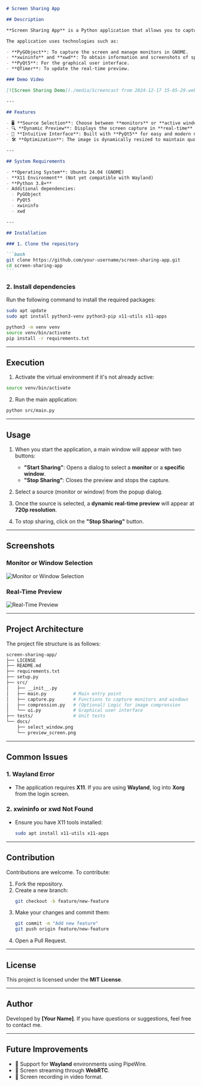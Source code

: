 ````markdown
# Screen Sharing App

## Description

**Screen Sharing App** is a Python application that allows you to capture and share your screen on **Ubuntu 24.04** with GNOME. The app lets you select a **monitor** or a **specific window** and provides a **dynamic real-time preview at 720p resolution**, ensuring a high-quality viewing experience.

The application uses technologies such as:

- **PyGObject**: To capture the screen and manage monitors in GNOME.
- **xwininfo** and **xwd**: To obtain information and screenshots of specific windows in X11 systems.
- **PyQt5**: For the graphical user interface.
- **QTimer**: To update the real-time preview.

### Demo Video

[![Screen Sharing Demo](./media/Screencast from 2024-12-17 15-05-29.webm)

---

## Features

- 🖥 **Source Selection**: Choose between **monitors** or **active windows** to share.
- 🔍 **Dynamic Preview**: Displays the screen capture in **real-time** at a resolution of **1280x720 (720p)**.
- 🚀 **Intuitive Interface**: Built with **PyQt5** for easy and modern navigation.
- 🛠 **Optimization**: The image is dynamically resized to maintain quality without losing aspect ratio.

---

## System Requirements

- **Operating System**: Ubuntu 24.04 (GNOME)
- **X11 Environment** (Not yet compatible with Wayland)
- **Python 3.8+**
- Additional dependencies:
  - PyGObject
  - PyQt5
  - xwininfo
  - xwd

---

## Installation

### 1. Clone the repository

```bash
git clone https://github.com/your-username/screen-sharing-app.git
cd screen-sharing-app
```
````

### 2. Install dependencies

Run the following command to install the required packages:

```bash
sudo apt update
sudo apt install python3-venv python3-pip x11-utils x11-apps

python3 -m venv venv
source venv/bin/activate
pip install -r requirements.txt
```

---

## Execution

1. Activate the virtual environment if it's not already active:

```bash
source venv/bin/activate
```

2. Run the main application:

```bash
python src/main.py
```

---

## Usage

1. When you start the application, a main window will appear with two buttons:

   - **"Start Sharing"**: Opens a dialog to select a **monitor** or a **specific window**.
   - **"Stop Sharing"**: Closes the preview and stops the capture.

2. Select a source (monitor or window) from the popup dialog.

3. Once the source is selected, a **dynamic real-time preview** will appear at **720p resolution**.

4. To stop sharing, click on the **"Stop Sharing"** button.

---

## Screenshots

### Monitor or Window Selection

![Monitor or Window Selection](docs/select_window.png)

### Real-Time Preview

![Real-Time Preview](docs/preview_screen.png)

---

## Project Architecture

The project file structure is as follows:

```bash
screen-sharing-app/
├── LICENSE
├── README.md
├── requirements.txt
├── setup.py
├── src/
│   ├── __init__.py
│   ├── main.py          # Main entry point
│   ├── capture.py       # Functions to capture monitors and windows
│   ├── compression.py   # (Optional) Logic for image compression
│   └── ui.py            # Graphical user interface
├── tests/               # Unit tests
└── docs/
    ├── select_window.png
    └── preview_screen.png
```

---

## Common Issues

### 1. **Wayland Error**

- The application requires **X11**. If you are using **Wayland**, log into **Xorg** from the login screen.

### 2. **xwininfo or xwd Not Found**

- Ensure you have X11 tools installed:
  ```bash
  sudo apt install x11-utils x11-apps
  ```

---

## Contribution

Contributions are welcome. To contribute:

1. Fork the repository.
2. Create a new branch:
   ```bash
   git checkout -b feature/new-feature
   ```
3. Make your changes and commit them:
   ```bash
   git commit -m "Add new feature"
   git push origin feature/new-feature
   ```
4. Open a Pull Request.

---

## License

This project is licensed under the **MIT License**.

---

## Author

Developed by **[Your Name]**. If you have questions or suggestions, feel free to contact me.

---

## Future Improvements

- 🔧 Support for **Wayland** environments using PipeWire.
- 🎥 Screen streaming through **WebRTC**.
- 💾 Screen recording in video format.

```

```
